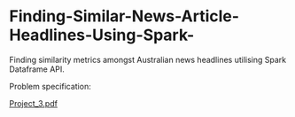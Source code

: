 # Finding-Similar-News-Article-Headlines-Using-Spark-
Finding similarity metrics amongst Australian news headlines utilising Spark Dataframe API.

Problem specification:

[Project_3.pdf](https://github.com/helording/Finding-Similar-News-Article-Headlines-Using-Spark-/files/9877400/Project_3.pdf)
